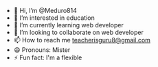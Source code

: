 - 👋 Hi, I’m @Meduro814
- 👀 I’m interested in education
- 🌱 I’m currently learning web developer
- 💞️ I’m looking to collaborate on web developer
- 📫 How to reach me teacherisguru8@gmail.com
- 😄 Pronouns: Mister
- ⚡ Fun fact: I'm a flexible

<!---
Meduro814/Meduro814 is a ✨ special ✨ repository because its `README.md` (this file) appears on your GitHub profile.
You can click the Preview link to take a look at your changes.
--->
